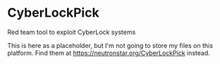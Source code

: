 # CyberLockPick
Red team tool to exploit CyberLock systems

This is here as a placeholder, but I'm not going to store my files on this platform. Find them at https://neutronstar.org/CyberLockPick instead.
